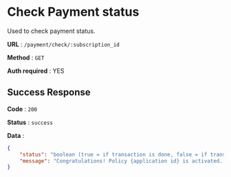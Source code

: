 # Check Payment status

Used to check payment status.

**URL** : `/payment/check/:subscription_id`

**Method** : `GET`

**Auth required** : YES

## Success Response

**Code** : `200`

**Status** : `success`

**Data** :

```json
{
	"status": "boolean (true = if transaction is done, false = if transaction is not done)",
	"message": "Congratulations! Policy {application id} is activated. (if success)"
}
```

